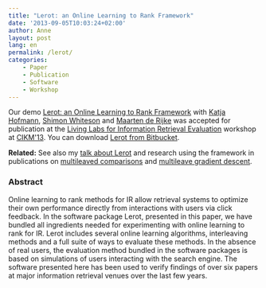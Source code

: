 ```yaml
---
title: "Lerot: an Online Learning to Rank Framework"
date: '2013-09-05T10:03:24+02:00'
author: Anne
layout: post
lang: en
permalink: /lerot/
categories:
    - Paper
    - Publication
    - Software
    - Workshop
---
```


Our demo [Lerot: an Online Learning to Rank Framework](/publications/schuth2013lerot.html)
with [Katja Hofmann](http://khofm.wordpress.com/), [Shimon Whiteson](http://staff.science.uva.nl/~whiteson/Shimon_Whiteson/Home.html)
and [Maarten de Rijke](http://staff.science.uva.nl/~mdr/) was accepted for publication at
the [Living Labs for Information Retrieval Evaluation](http://ll2013.dcu.ie/) workshop
at [CIKM'13](http://www.cikm2013.org/).
You can download [Lerot from Bitbucket](https://bitbucket.org/ilps/lerot).

**Related:** See also my [talk about Lerot](/talks/lerot-an-online-learning-to-rank-framework-2013.html) and research using the framework in publications on [multileaved comparisons](/publications/schuth2014multileaved.html) and [multileave gradient descent](/publications/schuth2015mgd.html).

### Abstract

Online learning to rank methods for IR allow retrieval systems to optimize their own performance directly from
interactions with users via click feedback. In the software package Lerot, presented in this paper, we have bundled all
ingredients needed for experimenting with online learning to rank for IR. Lerot includes several online learning
algorithms, interleaving methods and a full suite of ways to evaluate these methods. In the absence of real users, the
evaluation method bundled in the software packages is based on simulations of users interacting with the search engine.
The software presented here has been used to verify findings of over six papers at major information retrieval venues
over the last few years.
